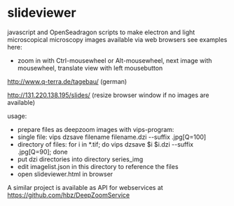# slideviewer
javascript and OpenSeadragon scripts to make electron and light microscopical microscopy images available via web browsers
see examples here:

- zoom in with Ctrl-mousewheel or Alt-mousewheel, next image with mousewheel, translate view with left mousebutton

http://www.q-terra.de/tagebau/ (german)

http://131.220.138.195/slides/ (resize browser window if no images are available)

usage:

- prepare files as deepzoom images with vips-program:
- single file: vips dzsave filename filename.dzi --suffix .jpg[Q=100]
- directory of files: for i in *.tif; do vips dzsave $i $i.dzi --suffix .jpg[Q=90]; done
- put dzi directories into directory series_img
- edit imagelist.json in this directory to reference the files
- open slideviewer.html in browser

A similar project is available as API for webservices at https://github.com/hbz/DeepZoomService





